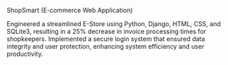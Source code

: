 ShopSmart (E-commerce Web Application)

Engineered a streamlined E-Store using Python, Django, HTML, CSS, and SQLite3, resulting in a 25% decrease in invoice processing times for shopkeepers.
Implemented a secure login system that ensured data integrity and user protection, enhancing system efficiency and user productivity.
